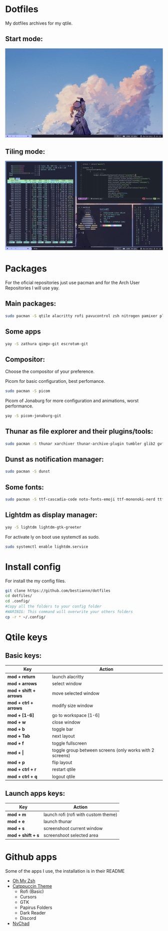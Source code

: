 # Dotfiles

My dotfiles archives for my qtile.

## Start mode:

![App Screenshot](assets/base.png)

## Tiling mode:

![App Screenshot](assets/tiling.png)

# Packages

For the oficial repositories just use pacman and for the Arch User Repositories
I will use yay.

## Main packages:

```bash
sudo pacman -S qtile alacritty rofi pavucontrol zsh nitrogen pamixer playerctl brightnessctl network-manager-applet numlockx scrot feh
```

## Some apps

```bash
yay -S zathura qimgv-git escrotum-git
```

## Compositor:

Choose the compositor of your preference.

Picom for basic configuration, best perfomance.
```bash
sudo pacman -S picom
```

Picom of Jonaburg for more configuration and animations, worst performance.
```bash
yay -S picom-jonaburg-git
```

## Thunar as file explorer and their plugins/tools:

```bash
sudo pacman -S thunar xarchiver thunar-archive-plugin tumbler glib2 gvfs
```

## Dunst as notification manager:

```bash
sudo pacman -S dunst
```

## Some fonts:

```bash
sudo pacman -S ttf-cascadia-code noto-fonts-emoji ttf-mononoki-nerd ttf-roboto-mono-nerd
```

## Lightdm as display manager:

```bash
yay -S lightdm lightdm-gtk-greeter
```

For activate ly on boot use systemctl as sudo.

```bash
sudo systemctl enable lightdm.service
```

# Install config

For install the my config files.
```bash
git clone https://github.com/bestiannn/dotfiles
cd dotfiles/
cd .config/
#Copy all the folders to your config folder
#WARINIG: This command will overwrite your others folders
cp -r * ~/.config/
```

# Qtile keys

## Basic keys:

| Key                      | Action                                                   |
| ------------------------ | -------------------------------------------------------- |
| **mod + return**         | launch alacritty                                         |
| **mod + arrows**         | select window                                            |
| **mod + shift + arrows** | move selected window                                     |
| **mod + ctrl + arrows**  | modify size window                                       |
| **mod + [1-6]**          | go to workspace [1-6]                                    |
| **mod + w**              | close window                                             |
| **mod + b**              | toggle bar                                               |
| **mod + Tab**            | next layout                                              |
| **mod + f**              | toggle fullscreen                                        |
| **mod + \|**             | toggle group between screens (only works with 2 screens) |
| **mod + p**              | flip layout                                              |
| **mod + ctrl + r**       | restart qtile                                            |
| **mod + ctrl + q**       | logout qtile                                             |

## Launch apps keys:

| Key                 | Action                               |
| ------------------- | ------------------------------------ |
| **mod + m**         | launch rofi (rofi with custom theme) |
| **mod + e**         | launch thunar                        |
| **mod + s**         | screenshoot current window           |
| **mod + shift + s** | screenshoot selected area            |

# Github apps

Some of the apps I use, the installation is in their README

- [Oh My Zsh](https://github.com/ohmyzsh/ohmyzsh)
- [Catppuccin Theme](https://github.com/catppuccin/catppuccin)
    - Rofi (Basic)
    - Cursors
    - GTK
    - Papirus Folders
    - Dark Reader
    - Discord
- [NvChad](https://nvchad.com/)